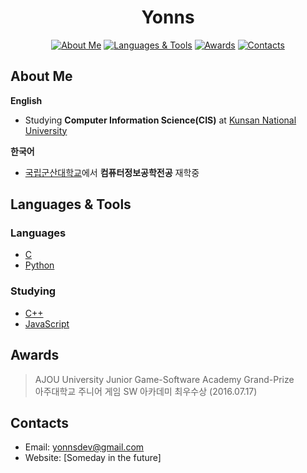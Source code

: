 <div align="center"> 
  <h1>Yonns</h1>
  
  [![About Me](https://img.shields.io/badge/-ABOUT%20ME-blue?style=for-the-badge)](#About-Me)
  [![Languages & Tools](https://img.shields.io/badge/-LANGUAGES%20&%20TOOLS-green?style=for-the-badge)](#languages--tools)
  [![Awards](https://img.shields.io/badge/-AWARDS-yellow?style=for-the-badge)](#Awards)
  [![Contacts](https://img.shields.io/badge/-CONTACTS-orange?style=for-the-badge)](#Contacts)
  
  
  <!-- (Text Version)
  **[About Me](#About-Me) • [Languages & Tools](#Languages-&-Tools) • [Awards](#Awards) • [Contacts](#Contacts)**
  -->
  
</div>

<!-- [========================================== About Me ==========================================] -->

## About Me
**English**
- Studying **Computer Information Science(CIS)** at [Kunsan National University](https://www.kunsan.ac.kr/en/index.kunsan)

**한국어**
- [국립군산대학교](https://www.kunsan.ac.kr/index.kunsan)에서 **컴퓨터정보공학전공** 재학중


<!-- [====================================== Languages & Tools =====================================] -->
## Languages & Tools

### Languages
- [C](#Languages--Tools)
- [Python](https://www.python.org/)

### Studying
- [C++](#Languages--Tools)
- [JavaScript](https://www.javascript.com)

<!-- [=========================================== Awards ===========================================] -->

## Awards

>AJOU University Junior Game-Software Academy Grand-Prize  
아주대학교 주니어 게임 SW 아카데미 최우수상 (2016.07.17)

<!-- [========================================== Contacts ==========================================] -->
## Contacts
- Email: yonnsdev@gmail.com
- Website: [Someday in the future]


<!-- 
[Resources for future edits]
Icons: https://github.com/devicons/devicon
Shields: https://shields.io/
-->
